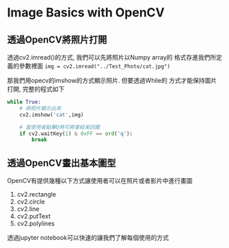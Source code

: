 # Image Basics with OpenCV

## 透過OpenCV將照片打開
透過cv2.imread()的方式, 我們可以先將照片以Numpy array的
格式存進我們所定義的參數裡面
`img = cv2.imread("../Test_Photo/cat.jpg")`

那我們用opecv的imshow的方式顯示照片. 但要透過While的
方式才能保持圖片打開, 完整的程式如下
```python
while True:
    # 將照片顯示出來
    cv2.imshow('cat',img)

    # 當使用者點擊Q時可將會結束回圈
    if cv2.waitKey(1) & 0xFF == ord('q'):
        break
```

## 透過OpenCV畫出基本圖型
OpenCV有提供幾種以下方式讓使用者可以在照片或者影片中進行畫圖
1. cv2.rectangle
2. cv2.circle
3. cv2.line
4. cv2.putText
5. cv2.polylines

透過jupyter notebook可以快速的讓我們了解每個使用的方式

